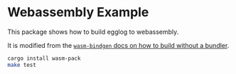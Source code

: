 # Webassembly Example

This package shows how to build egglog to webassembly.

It is modified from the [`wasm-bindgen` docs on how to build without a bundler](https://wasm-bindgen.github.io/wasm-bindgen/examples/without-a-bundler.html).

```bash
cargo install wasm-pack
make test
```
